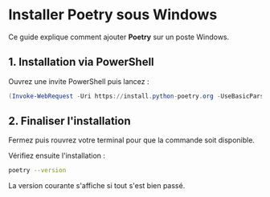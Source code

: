 # Installer Poetry sous Windows

Ce guide explique comment ajouter **Poetry** sur un poste Windows.

## 1. Installation via PowerShell

Ouvrez une invite PowerShell puis lancez :

```powershell
(Invoke-WebRequest -Uri https://install.python-poetry.org -UseBasicParsing).Content | python -
```

## 2. Finaliser l'installation

Fermez puis rouvrez votre terminal pour que la commande soit disponible.

Vérifiez ensuite l'installation :

```bash
poetry --version
```

La version courante s'affiche si tout s'est bien passé.

